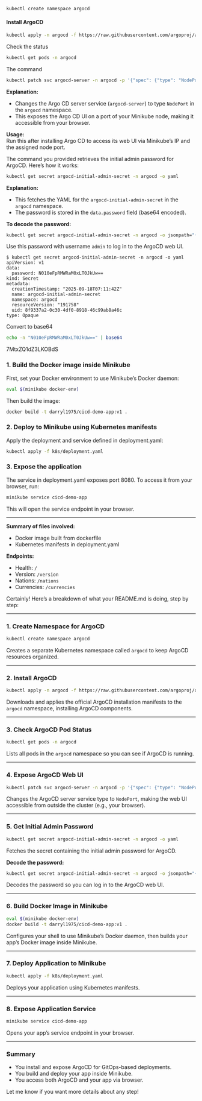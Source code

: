 ```sh
kubectl create namespace argocd
```

#### Install ArgoCD

```sh
kubectl apply -n argocd -f https://raw.githubusercontent.com/argoproj/argo-cd/stable/manifests/install.yaml
```

Check the status

```sh
kubectl get pods -n argocd
```

The command

```sh
kubectl patch svc argocd-server -n argocd -p '{"spec": {"type": "NodePort"}}'
```

**Explanation:**

- Changes the Argo CD server service (`argocd-server`) to type `NodePort` in the `argocd` namespace.
- This exposes the Argo CD UI on a port of your Minikube node, making it accessible from your browser.

**Usage:**  
Run this after installing Argo CD to access its web UI via Minikube’s IP and the assigned node port.

The command you provided retrieves the initial admin password for ArgoCD. Here’s how it works:

```sh
kubectl get secret argocd-initial-admin-secret -n argocd -o yaml
```

**Explanation:**

- This fetches the YAML for the `argocd-initial-admin-secret` in the `argocd` namespace.
- The password is stored in the `data.password` field (base64 encoded).

**To decode the password:**

```sh
kubectl get secret argocd-initial-admin-secret -n argocd -o jsonpath="{.data.password}" | base64 --decode
```

Use this password with username `admin` to log in to the ArgoCD web UI.

```
$ kubectl get secret argocd-initial-admin-secret -n argocd -o yaml
apiVersion: v1
data:
  password: N010eFpRMWRaM0xLT0JkUw==
kind: Secret
metadata:
  creationTimestamp: "2025-09-18T07:11:42Z"
  name: argocd-initial-admin-secret
  namespace: argocd
  resourceVersion: "191758"
  uid: 8f9337a2-0c30-4df0-8918-46c99ab8a46c
type: Opaque
```

Convert to base64

```sh
echo -n "N010eFpRMWRaM0xLT0JkUw==" | base64
```

7MtxZQ1dZ3LKOBdS

### 1. Build the Docker image inside Minikube

First, set your Docker environment to use Minikube’s Docker daemon:

```sh
eval $(minikube docker-env)
```

Then build the image:

```sh
docker build -t darryl1975/cicd-demo-app:v1 .
```

### 2. Deploy to Minikube using Kubernetes manifests

Apply the deployment and service defined in deployment.yaml:

```sh
kubectl apply -f k8s/deployment.yaml
```

### 3. Expose the application

The service in deployment.yaml exposes port 8080. To access it from your browser, run:

```sh
minikube service cicd-demo-app
```

This will open the service endpoint in your browser.

---

**Summary of files involved:**

- Docker image built from dockerfile
- Kubernetes manifests in deployment.yaml

**Endpoints:**

- Health: `/`
- Version: `/version`
- Nations: `/nations`
- Currencies: `/currencies`

Certainly! Here’s a breakdown of what your README.md is doing, step by step:

---

### 1. **Create Namespace for ArgoCD**

```sh
kubectl create namespace argocd
```

Creates a separate Kubernetes namespace called `argocd` to keep ArgoCD resources organized.

---

### 2. **Install ArgoCD**

```sh
kubectl apply -n argocd -f https://raw.githubusercontent.com/argoproj/argo-cd/stable/manifests/install.yaml
```

Downloads and applies the official ArgoCD installation manifests to the `argocd` namespace, installing ArgoCD components.

---

### 3. **Check ArgoCD Pod Status**

```sh
kubectl get pods -n argocd
```

Lists all pods in the `argocd` namespace so you can see if ArgoCD is running.

---

### 4. **Expose ArgoCD Web UI**

```sh
kubectl patch svc argocd-server -n argocd -p '{"spec": {"type": "NodePort"}}'
```

Changes the ArgoCD server service type to `NodePort`, making the web UI accessible from outside the cluster (e.g., your browser).

---

### 5. **Get Initial Admin Password**

```sh
kubectl get secret argocd-initial-admin-secret -n argocd -o yaml
```

Fetches the secret containing the initial admin password for ArgoCD.

**Decode the password:**

```sh
kubectl get secret argocd-initial-admin-secret -n argocd -o jsonpath="{.data.password}" | base64 --decode
```

Decodes the password so you can log in to the ArgoCD web UI.

---

### 6. **Build Docker Image in Minikube**

```sh
eval $(minikube docker-env)
docker build -t darryl1975/cicd-demo-app:v1 .
```

Configures your shell to use Minikube’s Docker daemon, then builds your app’s Docker image inside Minikube.

---

### 7. **Deploy Application to Minikube**

```sh
kubectl apply -f k8s/deployment.yaml
```

Deploys your application using Kubernetes manifests.

---

### 8. **Expose Application Service**

```sh
minikube service cicd-demo-app
```

Opens your app’s service endpoint in your browser.

---

### **Summary**

- You install and expose ArgoCD for GitOps-based deployments.
- You build and deploy your app inside Minikube.
- You access both ArgoCD and your app via browser.

Let me know if you want more details about any step!

